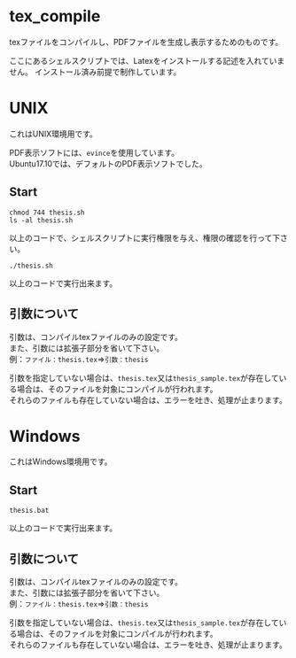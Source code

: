 # tex_compile
texファイルをコンパイルし、PDFファイルを生成し表示するためのものです。

ここにあるシェルスクリプトでは、Latexをインストールする記述を入れていません。
インストール済み前提で制作しています。

# UNIX
これはUNIX環境用です。

PDF表示ソフトには、`evince`を使用しています。  
Ubuntu17.10では、デフォルトのPDF表示ソフトでした。

## Start
```
chmod 744 thesis.sh
ls -al thesis.sh
```
以上のコードで、シェルスクリプトに実行権限を与え、権限の確認を行って下さい。

```
./thesis.sh
```
以上のコードで実行出来ます。

## 引数について
引数は、コンパイルtexファイルのみの設定です。  
また、引数には拡張子部分を省いて下さい。  
例：`ファイル：thesis.tex`⇒`引数：thesis`

引数を指定していない場合は、`thesis.tex`又は`thesis_sample.tex`が存在している場合は、そのファイルを対象にコンパイルが行われます。  
それらのファイルも存在していない場合は、エラーを吐き、処理が止まります。


# Windows
これはWindows環境用です。

## Start
```
thesis.bat
```
以上のコードで実行出来ます。

## 引数について
引数は、コンパイルtexファイルのみの設定です。  
また、引数には拡張子部分を省いて下さい。  
例：`ファイル：thesis.tex`⇒`引数：thesis`

引数を指定していない場合は、`thesis.tex`又は`thesis_sample.tex`が存在している場合は、そのファイルを対象にコンパイルが行われます。  
それらのファイルも存在していない場合は、エラーを吐き、処理が止まります。

